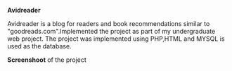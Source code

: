 **Avidreader**

Avidreader is a blog for readers and book recommendations similar to "goodreads.com".Implemented the project as part of my undergraduate web project. The project was implemented using PHP,HTML and MYSQL is used as the database.

**Screenshoot** of the project



